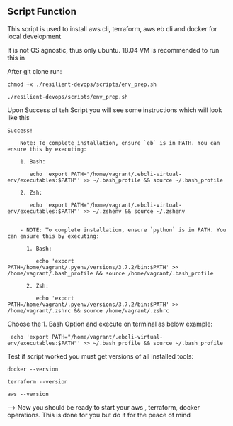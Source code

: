 ## Script Function
This script is used to install aws cli, terraform, aws eb cli and docker for local development

It is not OS agnostic, thus only ubuntu. 18.04 VM is recommended to run this in

After git clone run:
```
chmod +x ./resilient-devops/scripts/env_prep.sh

./resilient-devops/scripts/env_prep.sh

```
Upon Success of teh Script you will see some instructions which will look like this
```
Success!

    Note: To complete installation, ensure `eb` is in PATH. You can ensure this by executing:

    1. Bash:

       echo 'export PATH="/home/vagrant/.ebcli-virtual-env/executables:$PATH"' >> ~/.bash_profile && source ~/.bash_profile

    2. Zsh:

       echo 'export PATH="/home/vagrant/.ebcli-virtual-env/executables:$PATH"' >> ~/.zshenv && source ~/.zshenv

   
    - NOTE: To complete installation, ensure `python` is in PATH. You can ensure this by executing:
   
      1. Bash:
   
         echo 'export PATH=/home/vagrant/.pyenv/versions/3.7.2/bin:$PATH' >> /home/vagrant/.bash_profile && source /home/vagrant/.bash_profile
   
      2. Zsh:
   
         echo 'export PATH=/home/vagrant/.pyenv/versions/3.7.2/bin:$PATH' >> /home/vagrant/.zshrc && source /home/vagrant/.zshrc

```

Choose the 1. Bash Option and execute on terminal as below example:
```
 echo 'export PATH="/home/vagrant/.ebcli-virtual-env/executables:$PATH"' >> ~/.bash_profile && source ~/.bash_profile
```

Test if script worked you must get versions of all installed tools:
```
docker --version

terraform --version

aws --version

```

--> Now you should be ready to start your aws , terraform, docker operations. This is done for you but do it for the peace of mind
